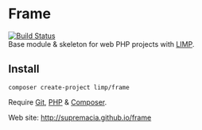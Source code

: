 # Frame
[![Build Status](https://travis-ci.org/supremacia/frame.svg?branch=master)](https://travis-ci.org/supremacia/frame)   
Base module & skeleton for web PHP projects with [LIMP](https://github.com/supremacia/limp).

## Install

```shell
composer create-project limp/frame
```

Require [Git](http://git-scm.com/book/en/Getting-Started-Installing-Git), [PHP](http://www.php.net/) & [Composer](https://getcomposer.org/download/).


Web site: http://supremacia.github.io/frame

